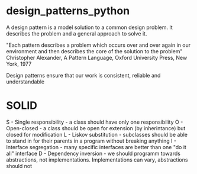 # design_patterns_python

A design pattern is a model solution to a common design problem.
It describes the problem and a general approach to solve it.

"Each pattern describes a problem which occurs over and over again in our environment and then describes the core of the solution to the problem"
Christopher Alexander, A Pattern Language, Oxford University Press, New York, 1977

Design patterns ensure that our work is consistent, reliable and understandable

# SOLID
S - Single responsibility - a class should have only one responsibility
O - Open-closed - a class should be open for extension (by inherintance) but closed for modification
L - Liskov substitution - subclasses should be able to stand in for their parents in a program without breaking anything
I - Interface segregation - many specific interfaces are better than one "do it all" interface
D - Dependency inversion - we should programm towards abstractions, not implementations. Implementations can vary, abstractions should not

